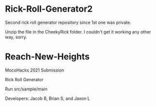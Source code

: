 # Rick-Roll-Generator2
Second rick roll generator repository since 1st one was private.

Unzip the file in the CheekyRick folder. I couldn't get it working any other way, sorry.

# Reach-New-Heights
MocoHacks 2021 Submission

Rick Roll Generator

Run src/sample/main

Developers:
Jacob B, Brian S, and Jaxon L
